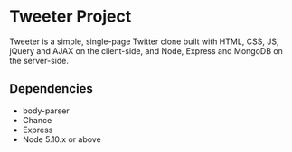 # Tweeter Project

Tweeter is a simple, single-page Twitter clone built with HTML, CSS, JS, jQuery and AJAX on the client-side, and Node, Express and MongoDB on the server-side.

## Dependencies

- body-parser
- Chance
- Express
- Node 5.10.x or above

